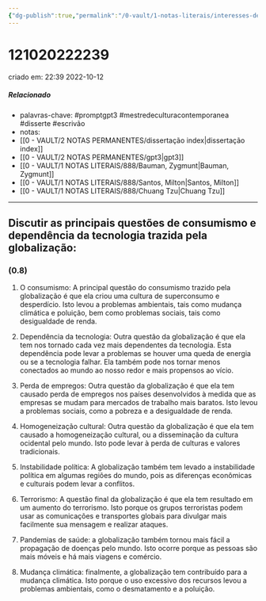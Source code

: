 ```yaml
---
{"dg-publish":true,"permalink":"/0-vault/1-notas-literais/interesses-de-pesquisa/121020222239/","tags":["promptgpt3","mestredeculturacontemporanea","disserte","escrivão"],"dgHomeLink":true,"dgShowLocalGraph":true,"dgShowFileTree":true,"dgEnableSearch":true}
---
```


# 121020222239
criado em: 22:39 2022-10-12

##### Relacionado
- palavras-chave: #promptgpt3 #mestredeculturacontemporanea #disserte #escrivão 
- notas: 
- [[0 - VAULT/2 NOTAS PERMANENTES/dissertação index\|dissertação index]]
- [[0 - VAULT/2 NOTAS PERMANENTES/gpt3\|gpt3]]
- [[0 - VAULT/1 NOTAS LITERAIS/888/Bauman, Zygmunt\|Bauman, Zygmunt]]
- [[0 - VAULT/1 NOTAS LITERAIS/888/Santos, Milton\|Santos, Milton]]
- [[0 - VAULT/1 NOTAS LITERAIS/888/Chuang Tzu\|Chuang Tzu]]

---

## Discutir as principais questões de consumismo e dependência da tecnologia trazida pela globalização:
### (0.8)


1. O consumismo: A principal questão do consumismo trazido pela globalização é que ela criou uma cultura de superconsumo e desperdício. Isto levou a problemas ambientais, tais como mudança climática e poluição, bem como problemas sociais, tais como desigualdade de renda.

2. Dependência da tecnologia: Outra questão da globalização é que ela tem nos tornado cada vez mais dependentes da tecnologia. Esta dependência pode levar a problemas se houver uma queda de energia ou se a tecnologia falhar. Ela também pode nos tornar menos conectados ao mundo ao nosso redor e mais propensos ao vício.

3. Perda de empregos: Outra questão da globalização é que ela tem causado perda de empregos nos países desenvolvidos à medida que as empresas se mudam para mercados de trabalho mais baratos. Isto levou a problemas sociais, como a pobreza e a desigualdade de renda.

4. Homogeneização cultural: Outra questão da globalização é que ela tem causado a homogeneização cultural, ou a disseminação da cultura ocidental pelo mundo. Isto pode levar à perda de culturas e valores tradicionais.

5. Instabilidade política: A globalização também tem levado a instabilidade política em algumas regiões do mundo, pois as diferenças econômicas e culturais podem levar a conflitos.

6. Terrorismo: A questão final da globalização é que ela tem resultado em um aumento do terrorismo. Isto porque os grupos terroristas podem usar as comunicações e transportes globais para divulgar mais facilmente sua mensagem e realizar ataques.

7. Pandemias de saúde: a globalização também tornou mais fácil a propagação de doenças pelo mundo. Isto ocorre porque as pessoas são mais móveis e há mais viagens e comércio.

8. Mudança climática: finalmente, a globalização tem contribuído para a mudança climática. Isto porque o uso excessivo dos recursos levou a problemas ambientais, como o desmatamento e a poluição.